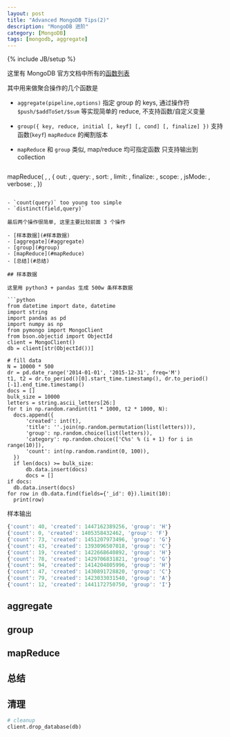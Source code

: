 ```yaml
---
layout: post
title: "Advanced MongoDB Tips(2)"
description: "MongoDB 进阶"
category: [MongoDB]
tags: [mongodb, aggregate]
---
```

{% include JB/setup %}

这里有 MongoDB 官方文档中所有的[函数列表](http://docs.mongodb.org/manual/reference/method/js-collection/)

其中用来做聚合操作的几个函数是

- `aggregate(pipeline,options)` 指定 group 的 keys, 通过操作符 `$push/$addToSet/$sum` 等实现简单的 reduce, 不支持函数/自定义变量
- `group({ key, reduce, initial [, keyf] [, cond] [, finalize] })` 支持函数(`keyf`) `mapReduce` 的阉割版本
- `mapReduce` 和 `group` 类似, map/reduce 均可指定函数 只支持输出到 collection

  ```javascript
mapReduce(
    <map>,
    <reduce>, {
        out: <collection>,
        query: <document>,
        sort: <document>,
        limit: <number>,
        finalize: <function>,
        scope: <document>,
        jsMode: <boolean>,
        verbose: <boolean>,
})
  ```

- `count(query)` too young too simple
- `distinct(field,query)`

最后两个操作很简单, 这里主要比较前面 3 个操作

- [样本数据](#样本数据)
- [aggregate](#aggregate)
- [group](#group)
- [mapReduce](#mapReduce)
- [总结](#总结)

## 样本数据

这里用 python3 + pandas 生成 500w 条样本数据

```python
from datetime import date, datetime
import string
import pandas as pd
import numpy as np
from pymongo import MongoClient
from bson.objectid import ObjectId
client = MongoClient()
db = client[str(ObjectId())]

# fill data
N = 10000 * 500
dr = pd.date_range('2014-01-01', '2015-12-31', freq='M')
t1, t2 = dr.to_period()[0].start_time.timestamp(), dr.to_period()[-1].end_time.timestamp()
docs = []
bulk_size = 10000
letters = string.ascii_letters[26:]
for t in np.random.randint(t1 * 1000, t2 * 1000, N):
    docs.append({
        'created': int(t),
        'title': ''.join(np.random.permutation(list(letters))),
        'group': np.random.choice(list(letters)),
        'category': np.random.choice(['C%s' % (i + 1) for i in range(10)]),
        'count': int(np.random.randint(0, 100)),
    })
    if len(docs) >= bulk_size:
        db.data.insert(docs)
        docs = []
if docs:
    db.data.insert(docs)
for row in db.data.find(fields={'_id': 0}).limit(10):
    print(row)
```

样本输出

```javascript
{'count': 40, 'created': 1447162389256, 'group': 'H'}
{'count': 0, 'created': 1405358432462, 'group': 'F'}
{'count': 73, 'created': 1451207973496, 'group': 'G'}
{'count': 43, 'created': 1393096507018, 'group': 'C'}
{'count': 19, 'created': 1422668640892, 'group': 'H'}
{'count': 78, 'created': 1429706831821, 'group': 'G'}
{'count': 94, 'created': 1414204805996, 'group': 'H'}
{'count': 47, 'created': 1430891728820, 'group': 'C'}
{'count': 79, 'created': 1423033031540, 'group': 'A'}
{'count': 12, 'created': 1441172750750, 'group': 'I'}
```

## aggregate



## group



## mapReduce



## 总结



## 清理

```python
# cleanup
client.drop_database(db)
```
